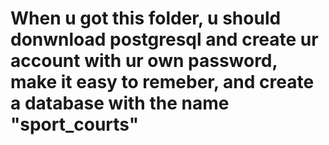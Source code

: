 # When u got this folder, u should donwnload postgresql and create ur account with ur own password, make it easy to remeber, and create a database with the name "sport_courts"
